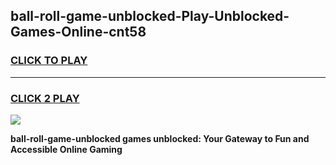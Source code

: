 
## ball-roll-game-unblocked-Play-Unblocked-Games-Online-cnt58
<h3>
<a href="https://premium76.site?title=ball-roll-game-unblocked&ref=25A">CLICK TO PLAY</a></h3>
<hr>

<h3>
<a href="https://premium76.site?title=ball-roll-game-unblocked&ref=25A">CLICK 2 PLAY</a>
  
</h3>

<a href="https://premium76.site?title=ball-roll-game-unblocked&ref=25A"><img src="https://clearcache.store/games.png"></a>


**ball-roll-game-unblocked games unblocked: Your Gateway to Fun and Accessible Online Gaming**
